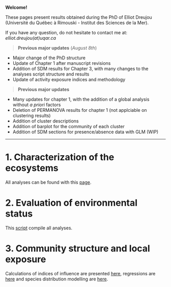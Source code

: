**Welcome!**

These pages present results obtained during the PhD of Elliot Dreujou (Université du Québec à Rimouski - Institut des Sciences de la Mer).

If you have any question, do not hesitate to contact me at: *elliot.dreujou(at)uqar.ca*

> **Previous major updates** (*August 8th*)<br>
- Major change of the PhD structure
- Update of Chapter 1 after manuscript revisions
- Addition of SDM results for Chapter 3, with many changes to the analyses script structure and results
- Update of activity exposure indices and methodology

> **Previous major updates**<br>
- Many updates for chapter 1, with the addition of a global analysis without *a priori* factors
- Deletion of PERMANOVA results for chapter 1 (not applciable on clustering results)
- Addition of cluster descriptions
- Addition of barplot for the community of each cluster
- Addition of SDM sections for presence/absence data with GLM (WIP)

-----


# 1. Characterization of the ecosystems

All analyses can be found with this [page](https://eldre.github.io/eldre-phd/Chap1/C1_index.html).

# 2. Evaluation of environmental status

This [script](https://eldre.github.io/eldre-phd/Chap2/C2_analyses.html) compile all analyses.

# 3. Community structure and local exposure

Calculations of indices of influence are presented [here](https://eldre.github.io/eldre-phd/Chap3/C3_analyses_A.html), regressions are [here](https://eldre.github.io/eldre-phd/Chap3/C3_analyses_B.html) and species distribution modelling are [here](https://eldre.github.io/eldre-phd/Chap3/C2_analyses_C.html).
